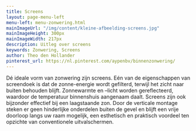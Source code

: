 ```yaml
---
title: Screens
layout: page-menu-left
menu-left: menu-zonwering.html
mainImageUrl: "/img/content/kleine-afbeelding-screens.jpg"
mainImageHeight: 300px
mainImageWidth: 217px
description: Uitleg over screens
keywords: Zonwering, Screens
author: Theo den Hollander
pinterest_url: https://nl.pinterest.com/aypenbv/binnenzonwering/
---
```


Dé ideale vorm van zonwering zijn screens. Eén van de eigenschappen van screendoek is dat de zonne-energie wordt gefilterd, terwijl het zicht naar buiten behouden blijft. Zonnewarmte en –licht worden gereflecteerd, waardoor de temperatuur binnenshuis aangenaam daalt. Screens zijn ook bijzonder effectief bij een laagstaande zon. Door de verticale montage steken er geen hinderlijke onderdelen buiten de gevel en blijft een vrije doorloop langs uw raam mogelijk, een esthetisch en praktisch voordeel ten opzichte van conventionele uitvalschermen.